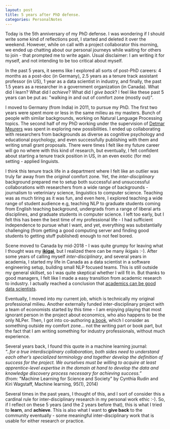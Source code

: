```yaml
---
layout: post
title: 5 years after PhD defense. 
categories: PersonalNotes
---
```


Today is the 5th anniversary of my PhD defense. I was wondering if I should write some kind of reflections post, I started and deleted it over the weekend. However, while on call with a project collaborator this morning, we ended up chatting about our personal journeys while waiting for others to join - that prompted me to write again. Usual disclaimer: I am writing it for myself, and not intending to be too critical about myself. 

In the past 5 years, it seems like I explored all sorts of post-PhD careers: 4 months as a post-doc (in Germany), 2.5 years as a tenure track assistant professor (in US), 1 year as a data scientist in industry, and finally, the past 1.5 years as a researcher in a government organization (in Canada). What did I learn? What did I *achieve*? What did I *give back*? I feel like these past 5 years can be put as: "walking in and out of comfort zone (mostly out)". 

I moved to Germany (from India) in 2011, to pursue my PhD. The first two years were spent more or less in the same milieu as my masters. Bunch of people with similar backgrounds, working on Natural Language Processing topics. The second half of my PhD working under the supervision of [Detmar Meurers](http://www.sfs.uni-tuebingen.de/~dm/) was spent in exploring new possibilities. I ended up collaborating with researchers from backgrounds as diverse as cognitive psychology and educational psychology, and even successfully publishing with them and writing small grant proposals. There were times I felt like my future career will go no where with this kind of research, but eventually, I felt confident about starting a tenure track position in US, in an even exotic (for me) setting - applied linguists. 

I think this tenure track life in a department where I felt like an outlier was truly far away from the *original* comfort zone. Yet, the *inter-disciplinary* background prepared me to setup both successful and unsuccessful collaborations with researchers from a wide range of backgrounds - journalism to veteriniary science, linguistics to computer science. Teaching was as much tiring as it was fun, and even here, I explored teaching a wide range of student audience e.g, teaching NLP to graduate students coming from English teaching background, undergrads from a range of liberal arts disciplines, and graduate students in computer science. I left too early, but I felt this has been the best time of my professional life - I had sufficient independence to pursue what I want, and yet, everything was substantially challenging (from getting a good computing server and finding good students to getting stuff published) enough to not feel bored.

Scene moved to Canada by mid-2018 - I was quite grumpy for leaving what I thought was my [**ikigai**](https://en.wikipedia.org/wiki/Ikigai), but I realized there can be many ikigais :-). After some years of calling myself *inter-disciplinary*, and several years in academia, I started my life in Canada as a data scientist in a software engineering setup, building small NLP focused teams. This is still outside my general skillset, so I was quite skeptical whether I will fit in. But thanks to good managers, I felt like I made a easy transition from academic research to industry. I actually reached a conclusion that [academics can be good data scientists](https://towardsdatascience.com/a-case-for-academics-becoming-data-scientists-821e83ea1284). 
 
Eventually, I moved into my current job, which is technically my original professional milieu. Another externally funded inter-disciplinary project with a team of economists started by this time - I am enjoying playing that most ignorant person in the project about economics, who also happens to be the only NLPer. Then, I got into co-authoring [a book](http://www.practicalnlp.ai/), which I consider as something outside my comfort zone... not the writing part or book part, but the fact that I am writing something for industry professionals, without much experience.

Several years back, I found this quote in a machine learning journal:  
*"..for a true interdisciplinary collaboration, both sides need to understand each other’s specialized terminology and together develop the definition of success for the project. We ourselves must be willing to acquire at least apprentice-level expertise in the domain at hand to develop the data and knowledge discovery process necessary for achieving success.”*  
(from: "Machine Learning for Science and Society" by Cynthia Rudin and Kiri Wagstaff, Machine learning, 95(1), 2014)

Several times in the past years, I thought of this, and I sort of consider this a cardinal rule for inter-disciplinary research in my personal work ethic :-). So, if I reflect on these 5 years (and the 2 years before that), this is what I tried to **learn**, and **achieve**. This is also what I want to **give back** to the community eventually - some meaningful inter-disciplinary work that is usable for either research or practice. 


